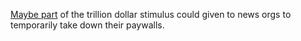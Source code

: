 <a href="https://twitter.com/davewiner/status/1240313617280569349">Maybe part</a> of the trillion dollar stimulus could given to news orgs to temporarily take down their paywalls. 
